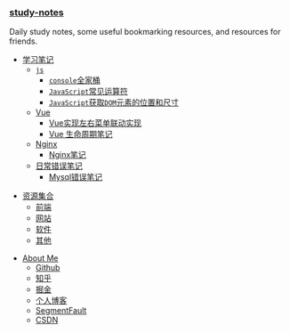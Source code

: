 ### [study-notes](<https://rain120.github.io/study-notes>)

Daily study notes, some useful bookmarking resources, and resources for friends.

<!-- 学习笔记 -->

- [<i class="profile-icon iconfont icon-note"></i>学习笔记](./docs/notes/guide.md)
  - [<i class="profile-icon vuejs iconfont icon-js"></i>`js`](./docs/notes/js/guide.md)
    - [<i class="profile-icon vuejs iconfont icon-note"></i>`console`全家桶](./docs/notes/js/console/console-related-note.md)
    - [<i class="profile-icon vuejs iconfont icon-note"></i>`JavaScript`常见运算符](./docs/notes/js/common-operator/common-operator.md)
    - [<i class="profile-icon vuejs iconfont icon-note"></i>`JavaScript`获取`DOM`元素的位置和尺寸](./docs/notes/js/get-dom-property/get-dom-property.md)
  - [<i class="profile-icon vuejs iconfont icon-vuejs"></i>Vue](./docs/notes/vue/guide.md)
    - [<i class="profile-icon iconfont icon-note"></i>Vue实现左右菜单联动实现](./docs/notes/vue/cascade-menu.md)
    - [<i class="profile-icon iconfont icon-note"></i>Vue 生命周期笔记](./docs/notes/vue/vue-lifecycle/vue-lifecycle.md)
  - [<i class="profile-icon vuejs iconfont icon-nginx"></i>Nginx](./docs/notes/nginx/guide.md)
    - [<i class="profile-icon vuejs iconfont icon-note"></i>Nginx笔记](./docs/notes/nginx/nginx/note.md)
  - [<i class="profile-icon iconfont icon-error"></i>日常错误笔记](./docs/notes/error-qa/guide.md)
    - [<i class="profile-icon iconfont icon-mysql"></i>Mysql错误笔记](./docs/notes/error-qa/mysql/note-qa.md)

<!--  资源集合 -->

- [<i class="profile-icon iconfont icon-resources"></i>资源集合](./docs/resources/guide.md)
  - [<i class="profile-icon iconfont icon-web"></i>前端](./docs/resources/front-end.md)
  - [<i class="profile-icon iconfont icon-website"></i>网站](./docs/resources/website.md)
  - [<i class="profile-icon iconfont icon-broken"></i>软件](./docs/resources/software.md)
  - [<i class="profile-icon iconfont icon-others"></i>其他](./docs/resources/others.md)

<!-- About Me -->

- [<i class="profile-icon iconfont icon-about"></i>About Me](./docs/profile/profile.md)
  - [<i class="profile-icon gh iconfont icon-github"></i>Github](https://github.com/Rain120)
  - [<i class="profile-icon zh iconfont icon-zhihu"></i>知乎](https://www.zhihu.com/people/yan-yang-nian-hua-120/activities)
  - [<i class="profile-icon jj iconfont icon-juejin"></i>掘金](https://juejin.im/user/57c616496be3ff00584f54db)
  - [<i class="profile-icon bk iconfont icon-blog"></i>个人博客](https://rain120.github.io/)
  - [<i class="profile-icon sf iconfont icon-sf"></i>SegmentFault](https://segmentfault.com/u/rainyk1/articles)
  - [<i class="profile-icon csdn iconfont icon-csdn"></i>CSDN](https://blog.csdn.net/ZC_XY)



